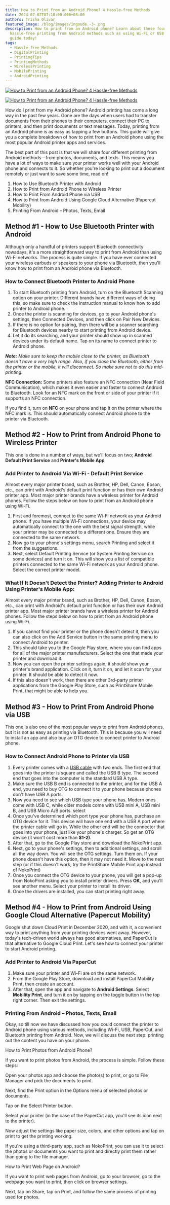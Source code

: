 ```yaml
---
title: How to Print from an Android Phone? 4 Hassle-free Methods
date: 2024-07-02T07:18:00.000+08:00
authors: Trisha Olivar
featured_image: /blog/images/ingoude.-3-.png
description: How to print from an Android phone? Learn about these four
  hassle-free printing from Android methods such as using Wi-Fi or USB from our
  guide today!
tags:
  - Hassle-free Methods
  - DigitalPrinting
  - PrintingTips
  - PrintingMethods
  - WirelessPrinting
  - MobilePrinting
  - AndroidPrinting
---
```

[![How to Print from an Android Phone? 4 Hassle-free Methods](/blog/images/ingoude.-3-.png "How to Print from an Android Phone? 4 Hassle-free Methods")](/blog/images/ingoude.-3-.png)

[![How to Print from an Android Phone? 4 Hassle-free Methods](/blog/images/1.png "How to Print from an Android Phone? 4 Hassle-free Methods")](/blog/images/1.png)

How do I print from my Android phone? Android printing has come a long way in the past few years. Gone are the days when users had to transfer documents from their phones to their computers, connect their PC to printers, and then print documents or text messages. Today, printing from an Android phone is as easy as tapping a few buttons. This guide will give you a complete breakdown of how to print from an Android phone using the most popular Android printer apps and services.



The best part of this post is that we will share four different printing from Android methods—from photos, documents, and texts. This means you have a lot of ways to make sure your printer works well with your Android phone and connects to it. So whether you're looking to print out a document remotely or just want to save some time, read on!



1. How to Use Bluetooth Printer with Android
2. How to Print from Android Phone to Wireless Printer
3. How to Print From Android Phone via USB
4. How to Print from Android Using Google Cloud Alternative (Papercut Mobility)
5. Printing From Android – Photos, Texts, Email

## Method #1 - How to Use Bluetooth Printer with Android

Although only a handful of printers support Bluetooth connectivity nowadays, it's a more straightforward way to print from Android than using Wi-Fi networks. The process is quite simple. If you have ever connected your wireless earbuds or speakers to your phone via Bluetooth, then you'll know how to print from an Android phone via Bluetooth.



### How to Connect Bluetooth Printer to Android Phone

1. To start Bluetooth printing from Android, turn on the Bluetooth Scanning option on your printer. Different brands have different ways of doing this, so make sure to check the instruction manual to know how to add printer to Android phone.
2. Once the printer is scanning for devices, go to your Android phone's settings, then Connected Devices, and then click on Pair New Devices.
3. If there is no option for pairing, then there will be a scanner searching for Bluetooth devices nearby to start printing from Android device.
4. Let it do its searching, and your printer should show up in scanned devices under its default name. Tap on its name to connect printer to Android phone.



***Note:** Make sure to keep the mobile close to the printer, as Bluetooth doesn't have a very high range. Also, if you close the Bluetooth, either from the printer or the mobile, it will disconnect. So make sure not to do this mid-printing.*

**NFC Connection:** Some printers also feature an NFC connection (Near Field Communication), which makes it even easier and faster to connect Android to Bluetooth. Look for an NFC mark on the front or side of your printer if it supports an NFC connection.



If you find it, turn on **NFC** on your phone and tap it on the printer where the NFC mark is. This should automatically connect Android phone to the printer via Bluetooth.

## Method #2 - How to Print from Android Phone to Wireless Printer

This one is done in a number of ways, but we'll focus on two; **Android Default Print Service** and **Printer's Mobile App**



### Add Printer to Android Via Wi-Fi - Default Print Service

Almost every major printer brand, such as Brother, HP, Dell, Canon, Epson, etc., can print with Android's default print function or has their own Android printer app. Most major printer brands have a wireless printer for Android phones. Follow the steps below on how to print from an Android phone using Wi-Fi.



1. First and foremost, connect to the same Wi-Fi network as your Android phone. If you have multiple Wi-Fi connections, your device may automatically connect to the one with the best signal strength, while your printer may be connected to a different one. Ensure they are connected to the same network.
2. Now go to your phone's settings menu, search Printing and select it from the suggestions.
3. Next, select Default Printing Service (or System Printing Service on some devices) and turn it on. This will show you a list of compatible printers connected to the same Wi-Fi network as your Android phone. Select the correct printer model.

### What If It Doesn't Detect the Printer? Adding Printer to Android Using Printer's Mobile App:

Almost every major printer brand, such as Brother, HP, Dell, Canon, Epson, etc., can print with Android's default print function or has their own Android printer app. Most major printer brands have a wireless printer for Android phones. Follow the steps below on how to print from an Android phone using Wi-Fi.



1. If you cannot find your printer or the phone doesn't detect it, then you can also click on the Add Service button in the same printing menu to connect Android to printer.
2. This should take you to the Google Play store, where you can find apps for all of the major printer manufacturers. Select the one that made your printer and download it.
3. Now you can open the printer settings again; it should show your printer's brand application. Click on it, turn it on, and let it scan for your printer. It should be able to detect it now.
4. If this also doesn't work, then there are other 3rd-party printer applications from the Google Play Store, such as PrintShare Mobile Print, that might be able to help you.

## Method #3 - How to Print From Android Phone via USB

This one is also one of the most popular ways to print from Android phones, but it is not as easy as printing via Bluetooth. This is because you will need to install an app and also buy an OTG device to connect printer to Android phone.



### How to Connect Android Phone to Printer via USB

1.  Every printer comes with a [USB cable](https://www.compandsave.com/usb-cables) with two ends. The first end that goes into the printer is square and called the USB B type. The second end that goes into the computer is the standard USB A type.
2. Make sure the USB B end is connected to the printer, and for the USB A end, you need to buy OTG to connect it to your phone because phones don't have USB A ports.
3.  Now you need to see which USB type your phone has. Modern ones come with USB C, while older models come with USB mini A, USB mini B, and USB Micro A/B ports. select
4. Once you've determined which port type your phone has, purchase an OTG device for it. This device will have one end with a USB A port where the printer cable will go in. While the other end will be the connector that goes into your phone, just like your phone's charger. So get an OTG device (it won't cost more than **$1-2)**.
5. After that, go to the Google Play store and download the NokoPrint app.
6. Next, go to your phone's settings, then to additional settings, and scroll all the way down. You will see the OTG settings. Turn them on. If your phone doesn't have this option, then it may not need it. Move to the next step (or if this doesn't work, try the PrintShare Mobile Print app instead of NokoPrint)
7.  Once you connect the OTG device to your phone, you will get a pop-up from NokoPrint asking you to install printer drivers. Press **OK**, and you'll see another menu. Select your printer to install its driver.
8. Once the drivers are installed, you can start printing right away.

## Method #4 - How to Print from Android Using Google Cloud Alternative (Papercut Mobility)

Google shut down Cloud Print in December 2020, and with it, a convenient way to print anything from your printing devices went away. However, today's tech-driven world always has good alternatives, and PaperCut is that alternative to Google Cloud Print. Let's see how to connect your printer to start Android printing.



### Add Printer to Android Via PaperCut

1. Make sure your printer and Wi-Fi are on the same network.
2. From the Google Play Store, download and install PaperCut Mobility Print, then create an account.
3. After that, open the app and navigate to **Android Settings**. Select **Mobility Print**, and turn it on by tapping on the toggle button in the top right corner. Then exit the settings.

### Printing From Android – Photos, Texts, Email

Okay, so till now we have discussed how you could connect the printer to Android phone using various methods, including Wi-Fi, USB, PaperCut, and Bluetooth printing from Android. Now, we will discuss the next step: printing out the content you have on your phone.

How to Print Photos from Android Phone?

If you want to print photos from Android, the process is simple. Follow these steps:



Open your photos app and choose the photo(s) to print, or go to File Manager and pick the documents to print.

Next, find the Print option in the Options menu of selected photos or documents.

Tap on the Select Printer button.

Select your printer (in the case of the PaperCut app, you'll see its icon next to the printer).

Now adjust the settings like paper size, colors, and other options and tap on print to get the printing working.

If you're using a third-party app, such as NokoPrint, you can use it to select the photos or documents you want to print and directly print them rather than going to the file manager.

How to Print Web Page on Android?

If you want to print web pages from Android, go to your browser, go to the webpage you want to print, then click on browser settings.

Next, tap on Share, tap on Print, and follow the same process of printing used for photos.
